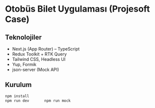 # Otobüs Bilet Uygulaması (Projesoft Case)

## Teknolojiler
- Next.js (App Router) – TypeScript
- Redux Toolkit + RTK Query
- Tailwind CSS, Headless UI
- Yup, Formik 
- json-server (Mock API)

## Kurulum
```bash
npm install
npm run dev       npm run mock  


